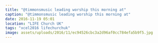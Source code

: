```yaml
---
title: "@timmonsmusic leading worship this morning at"
caption: "@timmonsmusic leading worship this morning at"
date: 2016-11-19 05:01
location: "LIFE Church UK"
tags: "xcel2016 lifechurchuk"
image: assets/uploads/2016/11/ec94526cbc3a2d96af0cc784efa5b9f5.jpg
---
```

